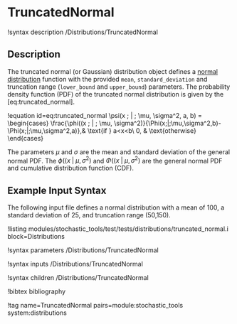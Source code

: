 # TruncatedNormal

!syntax description /Distributions/TruncatedNormal

## Description

The truncated normal (or Gaussian) distribution object defines a
[normal distribution](https://en.wikipedia.org/wiki/Normal_distribution) function with the provided
`mean`, `standard_deviation` and truncation range (`lower_bound` and `upper_bound`) parameters. The probability density function (PDF) of the truncated normal
distribution is given by the [eq:truncated_normal].

!equation id=eq:truncated_normal
\psi(x \; | \; \mu, \sigma^2, a, b) = \begin{cases}
    \frac{\phi((x \; | \; \mu, \sigma^2)}{\Phi(x\;|\;\mu,\sigma^2,b)-\Phi(x\;|\;\mu,\sigma^2,a)},& \text{if } a<x<b\\
    0,              & \text{otherwise}
\end{cases}

The parameters $\mu$ and $\sigma$ are the mean and standard deviation of the general normal PDF. The $\phi((x \; | \; \mu, \sigma^2)$ and $\Phi((x \; | \; \mu, \sigma^2)$ are the general normal PDF and cumulative distribution function (CDF).

## Example Input Syntax

The following input file defines a normal distribution with a mean of 100, a standard deviation of 25, and truncation range (50,150).

!listing modules/stochastic_tools/test/tests/distributions/truncated_normal.i block=Distributions

!syntax parameters /Distributions/TruncatedNormal

!syntax inputs /Distributions/TruncatedNormal

!syntax children /Distributions/TruncatedNormal

!bibtex bibliography

!tag name=TruncatedNormal pairs=module:stochastic_tools system:distributions
